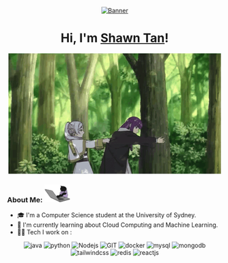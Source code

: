 <p align="center">
  <a href="https://www.433200.xyz">
    <img src="https://count.getloli.com/get/@:USYDShawnTan?theme=rule34" alt="Banner">
  </a>
</p>

<h1 align="center">Hi, I'm <a href="https://www.433200.xyz">Shawn Tan</a>!</h1>

<p align="center">
  <a href="https://www.433200.xyz">
    <img src="img/1.gif" alt="Banner">
  </a>
</p>

### About Me: <img src="img/2.webp" width="60" />

- 🎓 I'm a Computer Science student at the University of Sydney.
- 🌱 I'm currently learning about Cloud Computing and Machine Learning.
- 🧑‍💻 Tech I work on :

<p align="center">
      <img src="https://www.vectorlogo.zone/logos/java/java-horizontal.svg" alt="java" width="170" height="70"/> 
      <img src="https://www.vectorlogo.zone/logos/python/python-horizontal.svg" alt="python" width="170" height="70"/> 
      <img src="https://www.vectorlogo.zone/logos/nodejs/nodejs-icon.svg" alt="Nodejs" width="55" height="55"/>
      <img src="https://www.vectorlogo.zone/logos/git-scm/git-scm-icon.svg" alt="GIT" width="55" height="55"/> 
      <img src="https://www.vectorlogo.zone/logos/docker/docker-official.svg" alt="docker" width="60" height="50"/>
      <img src="https://www.vectorlogo.zone/logos/mysql/mysql-icon.svg" alt="mysql" width="45" height="55"/>
      <img src="https://www.vectorlogo.zone/logos/mongodb/mongodb-icon.svg" alt="mongodb" width="45" height="55"/>
      <img src="https://www.vectorlogo.zone/logos/tailwindcss/tailwindcss-icon.svg" alt="tailwindcss" width="45" height="55"/>
      <img src="https://www.vectorlogo.zone/logos/redis/redis-icon.svg" alt="redis" width="45" height="55"/>
      <img src="https://www.vectorlogo.zone/logos/reactjs/reactjs-icon.svg" alt="reactjs" width="45" height="55"/>
</p>

